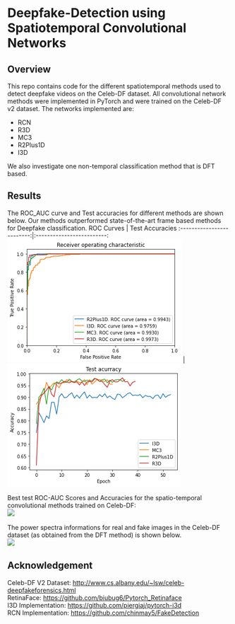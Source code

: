# Deepfake-Detection using Spatiotemporal Convolutional Networks

## Overview
This repo contains code for the different spatiotemporal methods used to detect deepfake videos on the Celeb-DF dataset. All convolutional network methods were implemented in PyTorch and were trained on the Celeb-DF v2 dataset. The networks implemented are:
* RCN
* R3D
* MC3
* R2Plus1D
* I3D

We also investigate one non-temporal classification method that is DFT based.

## Results
The ROC_AUC curve and Test accuracies for different methods are shown below. Our methods outperformed state-of-the-art frame based methods for Deepfake classification.
ROC Curves           |  Test Accuracies
:-------------------------:|:-------------------------:
![alt text](ROC_results.png) |  ![alt text](Test_accuracy.png)

Best test ROC-AUC Scores and Accuracies for the spatio-temporal  convolutional  methods  trained  on  Celeb-DF:
<br />
<img src="https://github.com/oidelima/Deepfake-Detection/blob/master/spatiotemporal_convolutional_network.PNG" width="300">

The power spectra informations for real and fake images in the Celeb-DF dataset (as obtained from the DFT method) is shown below.
<br />
<img src="https://github.com/oidelima/Deepfake-Detection/blob/master/DFT.PNG" width="700">

## Acknowledgement

Celeb-DF V2 Dataset: http://www.cs.albany.edu/~lsw/celeb-deepfakeforensics.html
<br />
RetinaFace: https://github.com/biubug6/Pytorch_Retinaface  
I3D Implementation: https://github.com/piergiaj/pytorch-i3d  
RCN Implementation: https://github.com/chinmay5/FakeDetection


